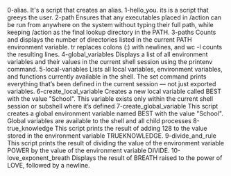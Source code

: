 0-alias. It's a script that creates an alias.
1-hello_you. its is a script that greeys the user.
2-path Ensures that any executables placed in /action can be run from anywhere on the system without typing their full path, while keeping /action as the final lookup directory in the PATH.
3-paths Counts and displays the number of directories listed in the current PATH environment variable.
tr replaces colons (:) with newlines, and wc -l counts the resulting lines.
4-global_variables Displays a list of all environment variables and their values in the current shell session using the printenv command.
5-local-variables Lists all local variables, environment variables, and functions currently available in the shell.
The set command prints everything that’s been defined in the current session — not just exported variables.
6-create_local_variable Creates a new local variable called BEST with the value "School".
This variable exists only within the current shell session or subshell where it’s defined
7-create_global_variable This script creates a global environment variable named BEST with the value "School".
Global variables are available to the shell and all child processes
8-true_knowledge This script prints the result of adding 128 to the value stored in the environment variable TRUEKNOWLEDGE.
9-divide_and_rule This script prints the result of dividing the value of the environment variable POWER by the value of the environment variable DIVIDE.
10-love_exponent_breath Displays the result of BREATH raised to the power of LOVE, followed by a newline.
